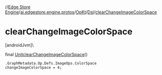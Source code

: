 //[Edge Store Engine](../../../../index.md)/[ai.edgestore.engine.protos](../../index.md)/[OpKt](../index.md)/[Dsl](index.md)/[clearChangeImageColorSpace](clear-change-image-color-space.md)

# clearChangeImageColorSpace

[androidJvm]\

final [Unit](https://kotlinlang.org/api/latest/jvm/stdlib/kotlin/-unit/index.html)[clearChangeImageColorSpace](clear-change-image-color-space.md)()

<code>.GraphMetadata.Op.Defs.ImageOps.ColorSpace changeImageColorSpace = 4;</code>
